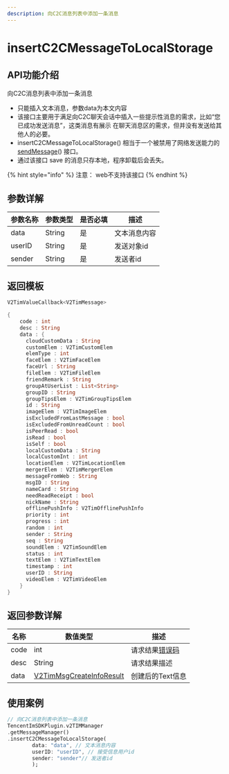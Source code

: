 ```yaml
---
description: 向C2C消息列表中添加一条消息
---
```


# insertC2CMessageToLocalStorage

## API功能介绍

向C2C消息列表中添加一条消息

* 只能插入文本消息，参数data为本文内容
* 该接口主要用于满足向C2C聊天会话中插入一些提示性消息的需求，比如“您已成功发送消息”，这类消息有展示 在聊天消息区的需求，但并没有发送给其他人的必要。
* insertC2CMessageToLocalStorage() 相当于一个被禁用了网络发送能力的 [sendMessage](sendmessage.md)() 接口。
* 通过该接口 save 的消息只存本地，程序卸载后会丢失。

{% hint style="info" %}
注意： web不支持该接口
{% endhint %}

## 参数详解

| 参数名称   | 参数类型   | 是否必填 | 描述     |
| ------ | ------ | ---- | ------ |
| data   | String | 是    | 文本消息内容 |
| userID | String | 是    | 发送对象id |
| sender | String | 是    | 发送者id  |

## 返回模板

```dart
V2TimValueCallback<V2TimMessage>

{
    code : int
    desc : String
    data : {
      cloudCustomData : String
      customElem : V2TimCustomElem
      elemType : int
      faceElem : V2TimFaceElem
      faceUrl : String
      fileElem : V2TimFileElem
      friendRemark : String
      groupAtUserList : List<String>
      groupID : String
      groupTipsElem : V2TimGroupTipsElem
      id : String
      imageElem : V2TimImageElem
      isExcludedFromLastMessage : bool
      isExcludedFromUnreadCount : bool
      isPeerRead : bool
      isRead : bool
      isSelf : bool
      localCustomData : String
      localCustomInt : int
      locationElem : V2TimLocationElem
      mergerElem : V2TimMergerElem
      messageFromWeb : String
      msgID : String
      nameCard : String
      needReadReceipt : bool
      nickName : String
      offlinePushInfo : V2TimOfflinePushInfo
      priority : int
      progress : int
      random : int
      sender : String
      seq : String
      soundElem : V2TimSoundElem
      status : int
      textElem : V2TimTextElem
      timestamp : int
      userID : String
      videoElem : V2TimVideoElem
    }
}
```

## 返回参数详解

| 名称   | 数值类型                                                                       | 描述                                                             |
| ---- | -------------------------------------------------------------------------- | -------------------------------------------------------------- |
| code | int                                                                        | 请求结果[错误码](https://cloud.tencent.com/document/product/269/1671) |
| desc | String                                                                     | 请求结果描述                                                         |
| data | [V2TimMsgCreateInfoResult](../guan-jian-lei/message/v2timsdklistener-1.md) | 创建后的Text信息                                                     |

## 使用案例  &#x20;

```dart
// 向C2C消息列表中添加一条消息
TencentImSDKPlugin.v2TIMManager
.getMessageManager()
.insertC2CMessageToLocalStorage(
        data: "data", // 文本消息内容
        userID: "userID", // 接受信息用户id
        sender: "sender"// 发送者id
        );
```
